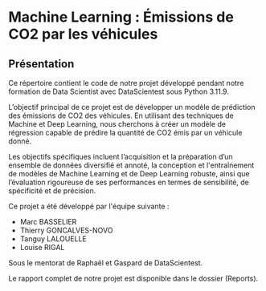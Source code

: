 # Machine Learning : Émissions de CO2 par les véhicules #

## Présentation ##

Ce répertoire contient le code de notre projet développé pendant notre formation de Data Scientist avec DataScientest sous Python 3.11.9.

L’objectif principal de ce projet est de développer un modèle de prédiction des émissions de CO2 des véhicules. En utilisant des techniques de Machine et Deep Learning, nous cherchons à créer un modèle de régression capable de prédire la quantité de CO2 émis par un véhicule donné. 

Les objectifs spécifiques incluent l’acquisition et la préparation d’un ensemble de données diversifié et annoté, la conception et l'entraînement de modèles de Machine Learning et de Deep Learning robuste, ainsi que l’évaluation rigoureuse de ses performances en termes de sensibilité, de spécificité et de précision.

Ce projet a été développé par l'équipe suivante :

- Marc BASSELIER
- Thierry GONCALVES-NOVO 
- Tanguy LALOUELLE
- Louise RIGAL
  
Sous le mentorat de Raphaël et Gaspard de DataScientest.

Le rapport complet de notre projet est disponible dans le dossier (Reports).

